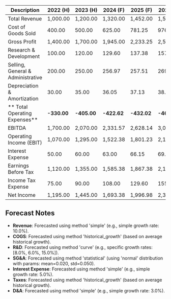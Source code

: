 | Description                           |    2022 (H) |    2023 (H) |    2024 (F) |    2025 (F) |    2026 (F) |
| ------------------------------------- | ----------- | ----------- | ----------- | ----------- | ----------- |
|     Total Revenue                     |    1,000.00 |    1,200.00 |    1,320.00 |    1,452.00 |    1,597.20 |
|     Cost of Goods Sold                |      400.00 |      500.00 |      625.00 |      781.25 |      976.56 |
|     Gross Profit                      |    1,400.00 |    1,700.00 |    1,945.00 |    2,233.25 |    2,573.76 |
|     Research & Development            |      100.00 |      120.00 |      129.60 |      137.38 |      157.98 |
|     Selling, General & Administrative |      200.00 |      250.00 |      256.97 |      257.51 |      269.40 |
|     Depreciation & Amortization       |       30.00 |       35.00 |       36.05 |       37.13 |       38.25 |
| **    Total Operating Expenses**      | **-330.00** | **-405.00** | **-422.62** | **-432.02** | **-465.63** |
|     EBITDA                            |    1,700.00 |    2,070.00 |    2,331.57 |    2,628.14 |    3,001.15 |
|     Operating Income (EBIT)           |    1,070.00 |    1,295.00 |    1,522.38 |    1,801.23 |    2,108.13 |
|     Interest Expense                  |       50.00 |       60.00 |       63.00 |       66.15 |       69.46 |
|     Earnings Before Tax               |    1,120.00 |    1,355.00 |    1,585.38 |    1,867.38 |    2,177.59 |
|     Income Tax Expense                |       75.00 |       90.00 |      108.00 |      129.60 |      155.52 |
|     Net Income                        |    1,195.00 |    1,445.00 |    1,693.38 |    1,996.98 |    2,333.11 |

## Forecast Notes
- **Revenue**: Forecasted using method 'simple' (e.g., simple growth rate: 10.0%).
- **COGS**: Forecasted using method 'historical_growth' (based on average historical growth).
- **R&D**: Forecasted using method 'curve' (e.g., specific growth rates: [8.0%, 6.0%, 15.0%]).
- **SG&A**: Forecasted using method 'statistical' (using 'normal' distribution with params: mean=0.020, std=0.050).
- **Interest Expense**: Forecasted using method 'simple' (e.g., simple growth rate: 5.0%).
- **Taxes**: Forecasted using method 'historical_growth' (based on average historical growth).
- **D&A**: Forecasted using method 'simple' (e.g., simple growth rate: 3.0%).
